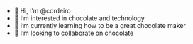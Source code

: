 - 👋 Hi, I’m @cordeiro
- 👀 I’m interested in chocolate and technology
- 🌱 I’m currently learning how to be a great chocolate maker
- 💞️ I’m looking to collaborate on chocolate
<!---
You can click the Preview link to take a look at your changes.
--->
